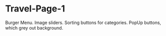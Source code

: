 # Travel-Page-1
Burger Menu. Image sliders.  Sorting buttons for categories. PopUp buttons, which grey out background.
